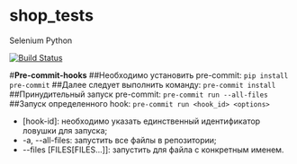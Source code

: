 # shop_tests
Selenium Python

[![Build Status](https://travis-ci.org/berpress/shop_tests.svg?branch=main)](https://travis-ci.org/berpress/shop_tests)

#**Pre-commit-hooks**
##Необходимо установить pre-commit:
`pip install pre-commit`
##Далее следует выполнить команду:
`pre-commit install`
##Принудительный запуск pre-commit:
`pre-commit run --all-files`
##Запуск определенного hook:
`pre-commit run <hook_id> <options>`
+ [hook-id]: необходимо указать единственный идентификатор
  ловушки для запуска;
+ -a, --all-files: запустить все файлы в репозитории;
+ --files [FILES[FILES...]]: запустить для файла с
  конкретным именем.
